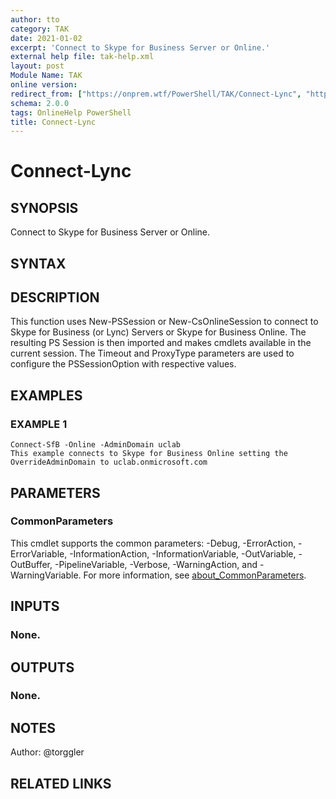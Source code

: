 ```yaml
---
author: tto
category: TAK
date: 2021-01-02
excerpt: 'Connect to Skype for Business Server or Online.'
external help file: tak-help.xml
layout: post
Module Name: TAK
online version:
redirect_from: ["https://onprem.wtf/PowerShell/TAK/Connect-Lync", "https://onprem.wtf/PowerShell/TAK/connect-lync"]
schema: 2.0.0
tags: OnlineHelp PowerShell
title: Connect-Lync
---
```


# Connect-Lync

## SYNOPSIS
Connect to Skype for Business Server or Online.

## SYNTAX

## DESCRIPTION
This function uses New-PSSession or New-CsOnlineSession to connect to Skype for Business (or Lync) Servers
or Skype for Business Online.
The resulting PS Session is then imported and makes cmdlets available in the current session.
The Timeout and ProxyType parameters are used to configure the PSSessionOption with respective values.

## EXAMPLES

### EXAMPLE 1
```
Connect-SfB -Online -AdminDomain uclab
This example connects to Skype for Business Online setting the OverrideAdminDomain to uclab.onmicrosoft.com
```

## PARAMETERS

### CommonParameters
This cmdlet supports the common parameters: -Debug, -ErrorAction, -ErrorVariable, -InformationAction, -InformationVariable, -OutVariable, -OutBuffer, -PipelineVariable, -Verbose, -WarningAction, and -WarningVariable. For more information, see [about_CommonParameters](http://go.microsoft.com/fwlink/?LinkID=113216).

## INPUTS

### None.
## OUTPUTS

### None.
## NOTES
Author: @torggler

## RELATED LINKS

